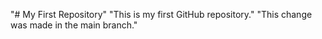 "# My First Repository" 
"This is my first GitHub repository." 
"This change was made in the main branch."
